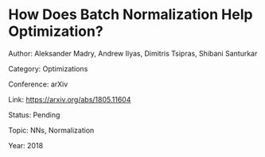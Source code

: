 # How Does Batch Normalization Help Optimization?
Author: Aleksander Madry, Andrew Ilyas, Dimitris Tsipras, Shibani Santurkar

Category: Optimizations

Conference: arXiv

Link: https://arxiv.org/abs/1805.11604

Status: Pending

Topic: NNs, Normalization

Year: 2018

